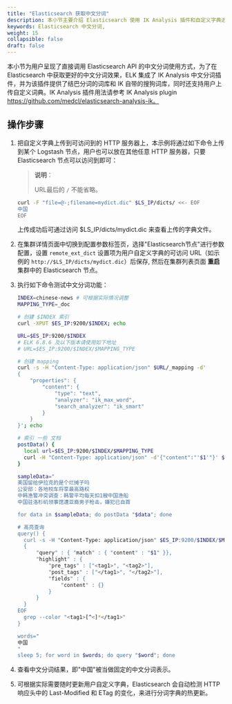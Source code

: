 ```yaml
---
title: "Elasticsearch 获取中文分词"
description: 本小节主要介绍 Elasticsearch 使用 IK Analysis 插件和自定义字典进行中文分词。
keywords: Elasticsearch 中文分词,
weight: 15
collapsible: false
draft: false
---
```


本小节为用户呈现了直接调用 Elasticsearch API 的中文分词使用方式，为了在 Elasticsearch 中获取更好的中文分词效果，ELK 集成了 IK Analysis 中文分词插件，并为该插件提供了结巴分词的词库和 IK 自带的搜狗词库，同时还支持用户上传自定义词典。IK Analysis 插件用法请参考 IK Analysis plugin https://github.com/medcl/elasticsearch-analysis-ik。

## 操作步骤

1. 把自定义字典上传到可访问到的 HTTP 服务器上，本示例将通过如下命令上传到某个 Logstash 节点，用户也可以放在其他任意 HTTP 服务器，只要 Elasticsearch 节点可以访问到即可：

   > **说明**：
   >
   > URL最后的 `/` 不能省略。

   ```bash
   curl -F "file=@-;filename=mydict.dic" $LS_IP/dicts/ <<- EOF
   中国
   EOF
   ```

   上传成功后可通过访问 $LS_IP/dicts/mydict.dic 来查看上传的字典文件。

2. 在集群详情页面中切换到配置参数标签页，选择"Elasticsearch节点"进行参数配置，设置 `remote_ext_dict` 设置项为用户自定义字典的可访问 URL（如示例的 `http://$LS_IP/dicts/mydict.dic`）后保存, 然后在集群列表页面 **重启** 集群中的 Elasticsearch 节点。

3. 执行如下命令测试中文分词功能：

   ```bash
   INDEX=chinese-news # 可根据实际情况调整
   MAPPING_TYPE=_doc  
   
   # 创建 $INDEX 索引
   curl -XPUT $ES_IP:9200/$INDEX; echo
   
   URL=$ES_IP:9200/$INDEX
   # ELK 6.8.6 及以下版本请使用如下地址
   # URL=$ES_IP:9200/$INDEX/$MAPPING_TYPE
   
   # 创建 mapping
   curl -s -H "Content-Type: application/json" $URL/_mapping -d'
   {
       "properties": {
           "content": {
               "type": "text",
               "analyzer": "ik_max_word",
               "search_analyzer": "ik_smart"
           }
       }
   }'; echo
   
   # 索引 一些 文档
   postData() {
     local url=$ES_IP:9200/$INDEX/$MAPPING_TYPE
     curl -H "Content-Type: application/json" -d'{"content":"'$1'"}' $url; echo
   }
   
   sampleData="
   美国留给伊拉克的是个烂摊子吗
   公安部：各地校车将享最高路权
   中韩渔警冲突调查：韩警平均每天扣1艘中国渔船
   中国驻洛杉矶领事馆遭亚裔男子枪击，嫌犯已自首
   
   for data in $sampleData; do postData "$data"; done
   
   # 高亮查询
   query() {
     curl -s -H "Content-Type: application/json" $ES_IP:9200/$INDEX/$MAPPING_TYPE/_search -d@- <<- EOF |
     {
         "query" : { "match" : { "content" : "$1" }},
         "highlight" : {
             "pre_tags" : ["<tag1>", "<tag2>"],
             "post_tags" : ["</tag1>", "</tag2>"],
             "fields" : {
                 "content" : {}
             }
         }
     }
   EOF
     grep --color "<tag1>[^<]*</tag1>"
   }
   
   words="
   中国
   "
   sleep 5; for word in $words; do query "$word"; done
   ```

4. 查看中文分词结果，即"中国"被当做固定的中文分词表示。

5. 可根据实际需要随时更新用户自定义字典，Elasticsearch 会自动检测 HTTP 响应头中的 Last-Modified 和 ETag 的变化，来进行分词字典的热更新。
